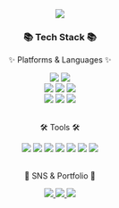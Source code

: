 <div align=center>
	<img src="https://capsule-render.vercel.app/api?type=waving&color=auto&height=200&section=header&text=BackendDeveloper&fontSize=90" />
</div>
<div align=center>
	<h3>📚 Tech Stack 📚</h3>
	<p>✨ Platforms & Languages ✨</p>
</div>
<div align="center">
	<img src="https://img.shields.io/badge/Java-007396?style=flat&logo=Conda-Forge&logoColor=white" />
	<img src="https://img.shields.io/badge/Spring-6DB33F?style=flat&logo=Spring&logoColor=white" />
  <br>
  	<img src="https://img.shields.io/badge/AWS-232F3E?style=flat&logo=AmazonAWS&logoColor=white" />
  	<img src="https://img.shields.io/badge/PHP-777BB4?style=flat&logo=PHP&logoColor=white"/>
	<img src="https://img.shields.io/badge/Linux-FCC624?style=flat&logo=Linux&logoColor=white" />
<br>
	<img src="https://img.shields.io/badge/MySQL-4479A1?style=flat&logo=MySQL&logoColor=white" />
	<img src="https://img.shields.io/badge/SQLite-003B57?style=flat&logo=SQLite&logoColor=white" />
	<img src="https://img.shields.io/badge/Firebase-FFCA28?style=flat&logo=Firebase&logoColor=white" />
</div>
<br>
<div align=center>
	<p>🛠 Tools 🛠</p>
</div>
<div align=center>
	<img src="https://img.shields.io/badge/Eclipse%20IDE-2C2255?style=flat&logo=EclipseIDE&logoColor=white" />
	<img src="https://img.shields.io/badge/IntelliJ%20IDEA-000000?style=flat&logo=intellijidea&logoColor=white" />
	<img src="https://img.shields.io/badge/Visual%20Studio%20Code-007ACC?style=flat&logo=VisualStudioCode&logoColor=white" />
  <img src="https://img.shields.io/badge/Android%20Studio-3DDC84?style=flat&logo=AndroidStudio&logoColor=white" />
	<img src="https://img.shields.io/badge/slack-181717?style=flat&logo=slack&logoColor=white" />
	<img src="https://img.shields.io/badge/GitHub-4A154B?style=flat&logo=GitHub&logoColor=white" />
	<img src="https://img.shields.io/badge/Jira-0052CC?style=flat&logo=JiraSoftware&logoColor=white" />
</div>
<br>
<div align=center>
	<p>🎨 SNS & Portfolio 🎨</p>
</div>
<div align=center>
	<a href="mailto:heondong0723@gmail.com">
		<img src="https://img.shields.io/badge/gmail-EA4335?style=flat&logo=Gmail&logoColor=white" />
	</a>
	<a href="https://velog.io/@beheon/posts">
		<img src="https://img.shields.io/badge/velog-20C997?style=flat&logo=Notion&logoColor=white" />
	</a>
		<a href="mailto:kimdongheon9265@naver.com">
		<img src="https://img.shields.io/badge/Naver-ABF200?style=flat&logo=Naver&logoColor=white" />
	</a>
</div>
<div align=center>
